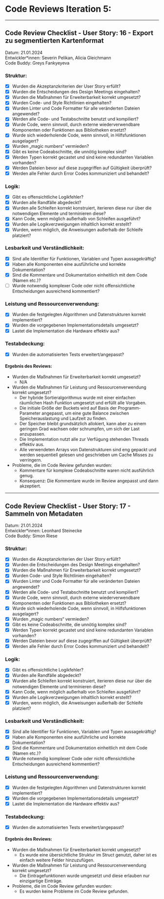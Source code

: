 # Code Reviews Iteration 5:
---

## Code Review Checklist - User Story: 16 - Export zu segmentierten Kartenformat
Datum: 21.01.2024</br>
Entwickler*innen: Severin Pelikan, Alicia Gleichmann</br>
Code Buddy: Greys Fankyeyeva
### Struktur:
  - [x] Wurden die Akzeptanzkriterien der User Story erfüllt?
  - [x] Wurden die Entscheidungen des Design Meetings eingehalten?
  - [x] Wurden die Maßnahmen für Erweiterbarkeit korrekt umgesetzt?
  - [x] Wurden Code- und Style Richtlinien eingehalten?
  - [x] Wurden Linter und Code Formatter für alle veränderten Dateien angewendet?
  - [x] Werden alle Code- und Testabschnitte benutzt und kompiliert?
  - [x] Wurde Code, wenn sinnvoll, durch externe wiederverwendbare Komponenten oder Funktionen aus Bibliotheken ersetzt?
  - [x] Wurde sich wiederholende Code, wenn sinnvoll, in Hilfsfunktionen ausgelagert?
  - [x] Wurden „magic numbers“ vermieden?
  - [x] Gibt es keine Codeabschnitte, die unnötig komplex sind?
  - [x] Werden Typen korrekt gecastet und sind keine redundanten Variablen vorhanden?
  - [x] Werden Dateien bevor auf diese zugegriffen auf Gültigkeit überprüft?
  - [x] Werden alle Fehler durch Error Codes kommuniziert und behandelt?

### Logik:
- [x] Gibt es offensichtliche Logikfehler?
- [x] Wurden alle Randfälle abgedeckt?
- [x] Wurden alle Schleifen korrekt konstruiert, iterieren diese nur über die notwendigen Elemente und terminieren diese?
- [x] Kann Code, wenn möglich außerhalb von Schleifen ausgeführt?
- [x] Wurden alle Logikverzweigungen inhaltlich korrekt erstellt?
- [x] Wurden, wenn möglich, die Anweisungen außerhalb der Schleife platziert?

### Lesbarkeit und Verständlichkeit:
- [x] Sind alle Identifier für Funktionen, Variablen und Typen aussagekräftig?
- [x] Haben alle Komponenten eine ausführliche und korrekte Dokumentation?
- [x] Sind die Kommentare und Dokumentation einheitlich mit dem Code (Namen etc.)?
- [ ] Wurde notwendig komplexer Code oder nicht offensichtliche Entscheidungen ausreichend kommentiert?

### Leistung und Ressourcenverwendung:
- [x] Wurden die festgelegten Algorithmen und Datenstrukturen korrekt implementiert?
- [x] Wurden die vorgegebenen Implementationsdetails umgesetzt?
- [x] Lastet die Implementation die Hardware effektiv aus?

### Testabdeckung:
- [x] Wurden die automatisierten Tests erweitert/angepasst?
#### Ergebnis des Reviews: 
* Wurden die Maßnahmen für Erweiterbarkeit korrekt umgesetzt?
    - N/A
* Wurden die Maßnahmen für Leistung und Ressourcenverwendung korrekt umgesetzt?
    - Der hybride Sortieralgorithmus wurde mit einer einfachen räumlichen Hash Funktion umgesetzt und erfüllt alle Vorgaben.
    - Die initiale Größe der Buckets wird auf Basis der Programm-Parameter angepasst, um eine gute Balance zwischen Speicherauslastung und Laufzeit zu finden.
    - Der Speicher bleibt grundsätzlich allokiert, kann aber zu einem geringen Grad wachsen oder schrumpfen, um sich der Last anzupassen.
    - Die Implementation nutzt alle zur Verfügung stehenden Threads effektiv aus.
    - Alle verwendeten Arrays von Datenstrukturen sind eng gepackt und werden sequentiell gelesen und geschrieben um Cache Misses zu verringern.
* Probleme, die im Code Review gefunden wurden:
    - Kommentare für komplexe Codeabschnitte waren nicht ausführlich genug. 
    - Konsequenz: Die Kommentare wurde im Review angepasst und dann akzeptiert.

---

## Code Review Checklist - User Story: 17 - Sammeln von Metadaten
Datum: 21.01.2024</br>
Entwickler*innen: Leonhard Steinecke</br>
Code Buddy: Simon Riese
### Struktur:
  - [x] Wurden die Akzeptanzkriterien der User Story erfüllt?
  - [x] Wurden die Entscheidungen des Design Meetings eingehalten?
  - [x] Wurden die Maßnahmen für Erweiterbarkeit korrekt umgesetzt?
  - [x] Wurden Code- und Style Richtlinien eingehalten?
  - [x] Wurden Linter und Code Formatter für alle veränderten Dateien angewendet?
  - [x] Werden alle Code- und Testabschnitte benutzt und kompiliert?
  - [x] Wurde Code, wenn sinnvoll, durch externe wiederverwendbare Komponenten oder Funktionen aus Bibliotheken ersetzt?
  - [x] Wurde sich wiederholende Code, wenn sinnvoll, in Hilfsfunktionen ausgelagert?
  - [x] Wurden „magic numbers“ vermieden?
  - [x] Gibt es keine Codeabschnitte, die unnötig komplex sind?
  - [x] Werden Typen korrekt gecastet und sind keine redundanten Variablen vorhanden?
  - [x] Werden Dateien bevor auf diese zugegriffen auf Gültigkeit überprüft?
  - [x] Werden alle Fehler durch Error Codes kommuniziert und behandelt?

### Logik:
- [x] Gibt es offensichtliche Logikfehler?
- [x] Wurden alle Randfälle abgedeckt?
- [x] Wurden alle Schleifen korrekt konstruiert, iterieren diese nur über die notwendigen Elemente und terminieren diese?
- [x] Kann Code, wenn möglich außerhalb von Schleifen ausgeführt?
- [x] Wurden alle Logikverzweigungen inhaltlich korrekt erstellt?
- [x] Wurden, wenn möglich, die Anweisungen außerhalb der Schleife platziert?

### Lesbarkeit und Verständlichkeit:
- [x] Sind alle Identifier für Funktionen, Variablen und Typen aussagekräftig?
- [x] Haben alle Komponenten eine ausführliche und korrekte Dokumentation?
- [x] Sind die Kommentare und Dokumentation einheitlich mit dem Code (Namen etc.)?
- [x] Wurde notwendig komplexer Code oder nicht offensichtliche Entscheidungen ausreichend kommentiert?

### Leistung und Ressourcenverwendung:
- [x] Wurden die festgelegten Algorithmen und Datenstrukturen korrekt implementiert?
- [x] Wurden die vorgegebenen Implementationsdetails umgesetzt?
- [x] Lastet die Implementation die Hardware effektiv aus?

### Testabdeckung:
- [x] Wurden die automatisierten Tests erweitert/angepasst?
#### Ergebnis des Reviews: 
* Wurden die Maßnahmen für Erweiterbarkeit korrekt umgesetzt?
    - Es wurde eine übersichtliche Struktur im Struct genutzt, daher ist es einfach weitere Felder hinzuzufügen. 
* Wurden die Maßnahmen für Leistung und Ressourcenverwendung korrekt umgesetzt?
    - Die Eintragefunktionen wurde umgesetzt und diese erlauben nur einzigartige Einträge.
* Probleme, die im Code Review gefunden wurden: 
    - Es wurden keine Probleme im Code Review gefunden.
